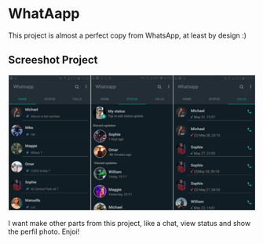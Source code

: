 # WhatAapp
This project is almost a perfect copy from WhatsApp, at least by design :)

## Screeshot Project

<img src="https://github.com/CauaS1/whatsapp/blob/master/src/images/demonstration.jpg" />

I want make other parts from this project, like a chat, view status and show the perfil photo. Enjoi!  
